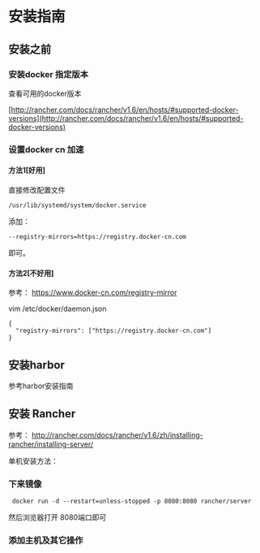 
# 安装指南


##   安装之前

###  安装docker 指定版本

查看可用的docker版本

[http://rancher.com/docs/rancher/v1.6/en/hosts/#supported-docker-versions](http://rancher.com/docs/rancher/v1.6/en/hosts/#supported-docker-versions)

###  设置docker cn 加速

####  方法1[好用]

直接修改配置文件

```
/usr/lib/systemd/system/docker.service
```
添加：


```
--registry-mirrors=https://registry.docker-cn.com
```
即可。



####  方法2[不好用]



参考：
https://www.docker-cn.com/registry-mirror


vim /etc/docker/daemon.json


```
{
  "registry-mirrors": ["https://registry.docker-cn.com"]
}
```




##   安装harbor   

参考harbor安装指南  


##   安装 Rancher    

参考：
http://rancher.com/docs/rancher/v1.6/zh/installing-rancher/installing-server/


单机安装方法：

###  下来镜像
```
 docker run -d --restart=unless-stopped -p 8080:8080 rancher/server  
```
   
 
 
 然后浏览器打开 8080端口即可

###  添加主机及其它操作

